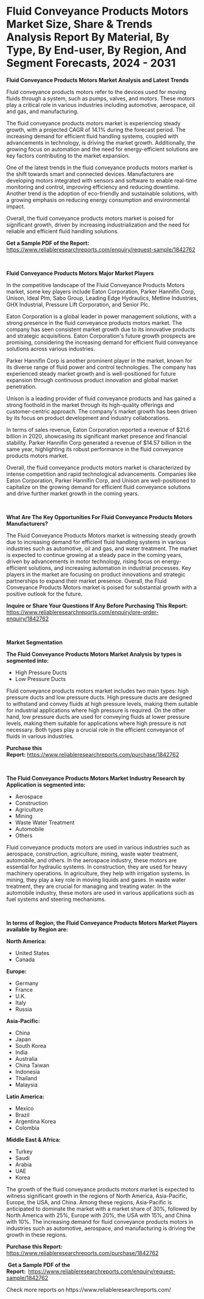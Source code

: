 <p><h1>Fluid Conveyance Products Motors Market Size, Share & Trends Analysis Report By Material, By Type, By End-user, By Region, And Segment Forecasts, 2024 - 2031</h1></p><p><strong>Fluid Conveyance Products Motors Market Analysis and Latest Trends</strong></p>
<p><p>Fluid conveyance products motors refer to the devices used for moving fluids through a system, such as pumps, valves, and motors. These motors play a critical role in various industries including automotive, aerospace, oil and gas, and manufacturing.</p><p>The fluid conveyance products motors market is experiencing steady growth, with a projected CAGR of 14.1% during the forecast period. The increasing demand for efficient fluid handling systems, coupled with advancements in technology, is driving the market growth. Additionally, the growing focus on automation and the need for energy-efficient solutions are key factors contributing to the market expansion.</p><p>One of the latest trends in the fluid conveyance products motors market is the shift towards smart and connected devices. Manufacturers are developing motors integrated with sensors and software to enable real-time monitoring and control, improving efficiency and reducing downtime. Another trend is the adoption of eco-friendly and sustainable solutions, with a growing emphasis on reducing energy consumption and environmental impact.</p><p>Overall, the fluid conveyance products motors market is poised for significant growth, driven by increasing industrialization and the need for reliable and efficient fluid handling solutions.</p></p>
<p><strong>Get a Sample PDF of the Report:&nbsp;</strong> <a href="https://www.reliableresearchreports.com/enquiry/request-sample/1842762">https://www.reliableresearchreports.com/enquiry/request-sample/1842762</a></p>
<p>&nbsp;</p>
<p><strong>Fluid Conveyance Products Motors Major Market Players</strong></p>
<p><p>In the competitive landscape of the Fluid Conveyance Products Motors market, some key players include Eaton Corporation, Parker Hannifin Corp, Unison, Ideal Plm, Sabo Group, Leading Edge Hydraulics, Metline Industries, GHX Industrial, Pressure Lift Corporation, and Senior Plc.</p><p>Eaton Corporation is a global leader in power management solutions, with a strong presence in the fluid conveyance products motors market. The company has seen consistent market growth due to its innovative products and strategic acquisitions. Eaton Corporation's future growth prospects are promising, considering the increasing demand for efficient fluid conveyance solutions across various industries.</p><p>Parker Hannifin Corp is another prominent player in the market, known for its diverse range of fluid power and control technologies. The company has experienced steady market growth and is well-positioned for future expansion through continuous product innovation and global market penetration.</p><p>Unison is a leading provider of fluid conveyance products and has gained a strong foothold in the market through its high-quality offerings and customer-centric approach. The company's market growth has been driven by its focus on product development and industry collaborations.</p><p>In terms of sales revenue, Eaton Corporation reported a revenue of $21.6 billion in 2020, showcasing its significant market presence and financial stability. Parker Hannifin Corp generated a revenue of $14.57 billion in the same year, highlighting its robust performance in the fluid conveyance products motors market.</p><p>Overall, the fluid conveyance products motors market is characterized by intense competition and rapid technological advancements. Companies like Eaton Corporation, Parker Hannifin Corp, and Unison are well-positioned to capitalize on the growing demand for efficient fluid conveyance solutions and drive further market growth in the coming years.</p></p>
<p>&nbsp;</p>
<p><strong>What Are The Key Opportunities For Fluid Conveyance Products Motors Manufacturers?</strong></p>
<p><p>The Fluid Conveyance Products Motors market is witnessing steady growth due to increasing demand for efficient fluid handling systems in various industries such as automotive, oil and gas, and water treatment. The market is expected to continue growing at a steady pace in the coming years, driven by advancements in motor technology, rising focus on energy-efficient solutions, and increasing automation in industrial processes. Key players in the market are focusing on product innovations and strategic partnerships to expand their market presence. Overall, the Fluid Conveyance Products Motors market is poised for substantial growth with a positive outlook for the future.</p></p>
<p><strong>Inquire or Share Your Questions If Any Before Purchasing This Report:</strong> <a href="https://www.reliableresearchreports.com/enquiry/pre-order-enquiry/1842762">https://www.reliableresearchreports.com/enquiry/pre-order-enquiry/1842762</a></p>
<p>&nbsp;</p>
<p><strong>Market Segmentation</strong></p>
<p><strong>The Fluid Conveyance Products Motors Market Analysis by types is segmented into:</strong></p>
<p><ul><li>High Pressure Ducts</li><li>Low Pressure Ducts</li></ul></p>
<p><p>Fluid conveyance products motors market includes two main types: high pressure ducts and low pressure ducts. High pressure ducts are designed to withstand and convey fluids at high pressure levels, making them suitable for industrial applications where high pressure is required. On the other hand, low pressure ducts are used for conveying fluids at lower pressure levels, making them suitable for applications where high pressure is not necessary. Both types play a crucial role in the efficient conveyance of fluids in various industries.</p></p>
<p><strong>Purchase this Report:&nbsp;</strong><a href="https://www.reliableresearchreports.com/purchase/1842762">https://www.reliableresearchreports.com/purchase/1842762</a></p>
<p>&nbsp;</p>
<p><strong>The Fluid Conveyance Products Motors Market Industry Research by Application is segmented into:</strong></p>
<p><ul><li>Aerospace</li><li>Construction</li><li>Agriculture</li><li>Mining</li><li>Waste Water Treatment</li><li>Automobile</li><li>Others</li></ul></p>
<p><p>Fluid conveyance products motors are used in various industries such as aerospace, construction, agriculture, mining, waste water treatment, automobile, and others. In the aerospace industry, these motors are essential for hydraulic systems. In construction, they are used for heavy machinery operations. In agriculture, they help with irrigation systems. In mining, they play a key role in moving liquids and gases. In waste water treatment, they are crucial for managing and treating water. In the automobile industry, these motors are used in various applications such as fuel systems and steering mechanisms.</p></p>
<p>&nbsp;</p>
<p><strong>In terms of Region, the Fluid Conveyance Products Motors Market Players available by Region are:</strong></p>
<p>
    <p> <strong> North America: </strong>
        <ul>
            <li>United States</li>
            <li>Canada</li>
        </ul>
        </p> 
    <p> <strong> Europe: </strong>
        <ul>
            <li>Germany</li>
            <li>France</li>
            <li>U.K.</li>
            <li>Italy</li>
            <li>Russia</li>
        </ul>
        </p> 
    <p> <strong> Asia-Pacific: </strong>
        <ul>
            <li>China</li>
            <li>Japan</li>
            <li>South Korea</li>
            <li>India</li>
            <li>Australia</li>
            <li>China Taiwan</li>
            <li>Indonesia</li>
            <li>Thailand</li>
            <li>Malaysia</li>
        </ul>
        </p> 
    <p> <strong> Latin America: </strong>
        <ul>
            <li>Mexico</li>
            <li>Brazil</li>
            <li>Argentina Korea</li>
            <li>Colombia</li>
        </ul>
        </p> 
    <p> <strong> Middle East & Africa: </strong>
        <ul>
            <li>Turkey</li>
            <li>Saudi</li>
            <li>Arabia</li>
            <li>UAE</li>
            <li>Korea</li>
        </ul>
    </p>
    </p>
<p><p>The growth of the fluid conveyance products motors market is expected to witness significant growth in the regions of North America, Asia-Pacific, Europe, the USA, and China. Among these regions, Asia-Pacific is anticipated to dominate the market with a market share of 30%, followed by North America with 25%, Europe with 20%, the USA with 15%, and China with 10%. The increasing demand for fluid conveyance products motors in industries such as automotive, aerospace, and manufacturing is driving the growth in these regions.</p></p>
<p><strong>Purchase this Report: </strong><a href="https://www.reliableresearchreports.com/purchase/1842762">https://www.reliableresearchreports.com/purchase/1842762</a></p>
<p>&nbsp;<strong>Get a Sample PDF of the Report:&nbsp;&nbsp;</strong><a href="https://www.reliableresearchreports.com/enquiry/request-sample/1842762">https://www.reliableresearchreports.com/enquiry/request-sample/1842762</a></p>
<p><strong></strong></p>
<p>Check more reports on https://www.reliableresearchreports.com/</p>